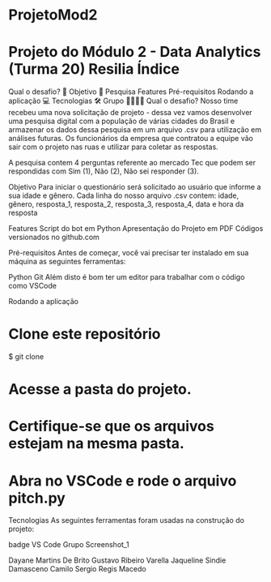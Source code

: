 # ProjetoMod2
Projeto do Módulo 2 - Data Analytics (Turma 20) Resilia
Índice
===============

Qual o desafio? 🚨
Objetivo 🚀
Pesquisa
Features
Pré-requisitos
Rodando a aplicação 💻
Tecnologias 🛠
Grupo 👨‍💻👩‍💻
Qual o desafio?
Nosso time recebeu uma nova solicitação de projeto - dessa vez vamos desenvolver
uma pesquisa digital com a população de várias cidades do Brasil e armazenar os
dados dessa pesquisa em um arquivo .csv para utilização em análises futuras. Os
funcionários da empresa que contratou a equipe vão sair com o projeto nas ruas e
utilizar para coletar as respostas.

A pesquisa contem 4 perguntas referente ao mercado Tec que podem ser respondidas com Sim (1), Não (2),
Não sei responder (3).

Objetivo
Para iniciar o questionário será solicitado ao usuário que informe a sua idade e
gênero. Cada linha do nosso arquivo .csv contem: idade, gênero, resposta_1,
resposta_2, resposta_3, resposta_4, data e hora da resposta

Features
 Script do bot em Python
 Apresentação do Projeto em PDF
 Códigos versionados no github.com

Pré-requisitos
Antes de começar, você vai precisar ter instalado em sua máquina as seguintes ferramentas:

Python
Git
Além disto é bom ter um editor para trabalhar com o código como VSCode

Rodando a aplicação
# Clone este repositório
$ git clone 
# Acesse a pasta do projeto.
# Certifique-se que os arquivos estejam na mesma pasta.
# Abra no VSCode e rode o arquivo pitch.py
Tecnologias
As seguintes ferramentas foram usadas na construção do projeto:

badge
VS Code
Grupo
Screenshot_1

Dayane Martins De Brito
Gustavo Ribeiro Varella
Jaqueline Sindie Damasceno
Camilo Sergio Regis Macedo

